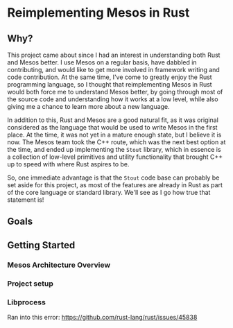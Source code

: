 # Reimplementing Mesos in Rust

## Why?

This project came about since I had an interest in understanding both Rust and Mesos better.  I use Mesos on a regular basis, have dabbled in contributing, and would like to get more involved in framework writing and code contribution.  At the same time, I've come to greatly enjoy the Rust programming language, so I thought that reimplementing Mesos in Rust would both force me to understand Mesos better, by going through most of the source code and understanding how it works at a low level, while also giving me a chance to learn more about a new language.

In addition to this, Rust and Mesos are a good natural fit, as it was original considered as the language that would be used to write Mesos in the first place.  At the time, it was not yet in a mature enough state, but I believe it is now.  The Mesos team took the C++ route, which was the next best option at the time, and ended up implementing the `Stout` library, which in essence is a collection of low-level primitives and utility functionality that brought C++ up to speed with where Rust aspires to be.

So, one immediate advantage is that the `Stout` code base can probably be set aside for this project, as most of the features are already in Rust as part of the core language or standard library.  We'll see as I go how true that statement is!

## Goals

## Getting Started

### Mesos Architecture Overview

### Project setup

### Libprocess

Ran into this error: https://github.com/rust-lang/rust/issues/45838
